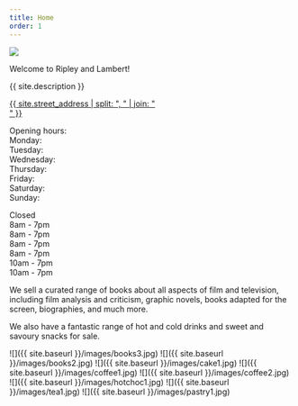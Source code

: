 ```yaml
---
title: Home
order: 1
---
```


<div class="splash">
<img class="hero" src="{{ site.baseurl }}/images/hero.jpg" />
</div>

Welcome to Ripley and Lambert!

{{ site.description }}

<aside>
<a href="{{ site.baseurl}}/find.html">{{ site.street_address | split: ", " | join: "<br />" }}</a>
</aside>

<div id="opening"><p>
Opening hours:<br />
Monday:<br />
Tuesday:<br />
Wednesday:<br />
Thursday:<br />
Friday:<br />
Saturday:<br />
Sunday:
</p>
<p>
Closed<br /> 
8am - 7pm<br />
8am - 7pm<br />
8am - 7pm<br />
8am - 7pm<br />
10am - 7pm<br />
10am - 7pm</p>
</div>

We sell a curated range of books about all aspects of film and television, including film analysis and criticism, graphic novels, books adapted for the screen, biographies, and much more.

We also have a fantastic range of hot and cold drinks and sweet and savoury snacks for sale.

![]({{ site.baseurl }}/images/books3.jpg)
![]({{ site.baseurl }}/images/books2.jpg)
![]({{ site.baseurl }}/images/cake1.jpg)
![]({{ site.baseurl }}/images/coffee1.jpg)
![]({{ site.baseurl }}/images/coffee2.jpg)
![]({{ site.baseurl }}/images/hotchoc1.jpg)
![]({{ site.baseurl }}/images/tea1.jpg)
![]({{ site.baseurl }}/images/pastry1.jpg)
